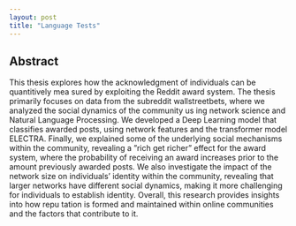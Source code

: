 ```yaml
---
layout: post
title: "Language Tests"
---
```


## Abstract

This thesis explores how the acknowledgment of individuals can be quantitively mea
sured by exploiting the Reddit award system. The thesis primarily focuses on data from
the subreddit wallstreetbets, where we analyzed the social dynamics of the community us
ing network science and Natural Language Processing. We developed a Deep Learning
model that classifies awarded posts, using network features and the transformer model
ELECTRA. Finally, we explained some of the underlying social mechanisms within the
community, revealing a ”rich get richer” effect for the award system, where the probability
of receiving an award increases prior to the amount previously awarded posts. We also
investigate the impact of the network size on individuals’ identity within the community,
revealing that larger networks have different social dynamics, making it more challenging
for individuals to establish identity. Overall, this research provides insights into how repu
tation is formed and maintained within online communities and the factors that contribute
to it.
